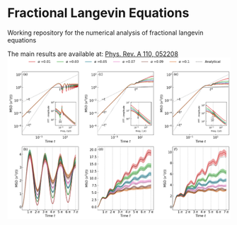 # Fractional Langevin Equations
Working repository for the numerical analysis of fractional langevin equations

The main results are available at: [Phys. Rev. A 110, 052208](https://journals.aps.org/pra/abstract/10.1103/PhysRevA.110.052208)
![image](https://github.com/davidsantiagoquevedo/fractional-langevin-equations/blob/main/outs/fig2_layout2_lt.png)
